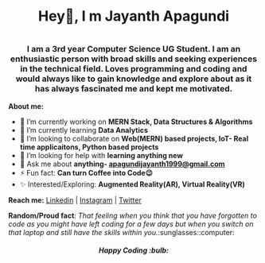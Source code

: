 <h1 align="center"> Hey👋, I m Jayanth Apagundi <h1>
 <h3 align="center">I am a 3rd year Computer Science UG Student. I am an enthusiastic person with broad skills and seeking experiences in the technical field. Loves programming   and coding and would always like to gain knowledge and explore about as it has always fascinated me and kept me motivated.</h3>

<b>About me:</b>
- 🔭 I’m currently working on **MERN Stack, Data Structures & Algorithms**
- 🌱 I’m currently learning **Data Analytics** 
- 👯 I’m looking to collaborate on **Web(MERN) based projects, IoT- Real time applicaitons, Python based projects** 
- 🤔 I’m looking for help with **learning anything new**
- 💬 Ask me about **anything- apagundijayanth1999@gmail.com**
- ⚡ Fun fact: **Can turn Coffee into Code:wink:**
- :sparkles: Interested/Exploring: **Augmented Reality(AR), Virtual Reality(VR)**

<b>Reach me:</b>
 [Linkedin](https://www.linkedin.com/in/JayanthApagundi) | [Instagram](https://www.instagram.com/jayanth_apagundi/) | [Twitter](https://twitter.com/JayanthApagundi)
 
 <p><b>Random/Proud fact</b>: <i>That feeling when you think that you have forgotten to code as you might have left coding for a few days but when you switch on that laptop and still have the skills within you.</i>:sunglasses::computer: </p>
 
 <h5 align="center"> Happy Coding :bulb: </h5>

























